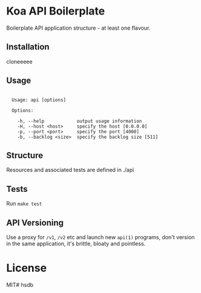 
# Koa API Boilerplate

  Boilerplate API application structure - at least one flavour.

## Installation

  cloneeeee

## Usage

```

  Usage: api [options]

  Options:

    -h, --help            output usage information
    -H, --host <host>     specify the host [0.0.0.0]
    -p, --port <port>     specify the port [4000]
    -b, --backlog <size>  specify the backlog size [511]

```

## Structure

  Resources and associated tests are defined in ./api

##  Tests

  Run `make test`

## API Versioning

  Use a proxy for `/v1`, `/v2` etc and launch new `api(1)` programs, don't version
  in the same application, it's brittle, bloaty and pointless.

# License

  MIT# hsdb
